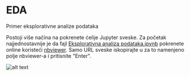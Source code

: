 # EDA
Primer eksplorativne analize podataka

Postoji više načina na pokrenete ćelije Jupyter sveske. Za početak najjednostavnije je da fajl [Eksplorativna analiza podataka.ipynb](https://github.com/sverbic/EDA/blob/master/Eksplorativna%20analiza%20podataka.ipynb) pokrenete online koristeći [nbviewer](https://nbviewer.jupyter.org/). Samo URL sveske iskopirajte u za to namenjeno polje nbviewer-a i pritisnite "Enter".

![alt text](https://github.com/sverbic/EDA/blob/master/output_51_0.png "Rast prihoda za top 500 kompanija")


